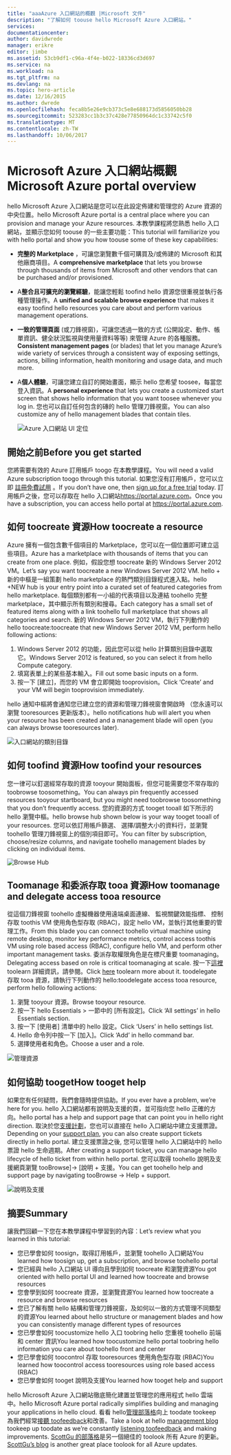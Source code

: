 ```yaml
---
title: "aaaAzure 入口網站的概觀 |Microsoft 文件"
description: "了解如何 toouse hello Microsoft Azure 入口網站。"
services: 
documentationcenter: 
author: davidwrede
manager: erikre
editor: jimbe
ms.assetid: 53cb9df1-c96a-4f4e-b022-18336cd3d697
ms.service: na
ms.workload: na
ms.tgt_pltfrm: na
ms.devlang: na
ms.topic: hero-article
ms.date: 12/16/2015
ms.author: dwrede
ms.openlocfilehash: feca8b5e26e9cb373c5e8e688173d5856050bb28
ms.sourcegitcommit: 523283cc1b3c37c428e77850964dc1c33742c5f0
ms.translationtype: MT
ms.contentlocale: zh-TW
ms.lasthandoff: 10/06/2017
---
```

# <a name="microsoft-azure-portal-overview"></a><span data-ttu-id="b2c5f-103">Microsoft Azure 入口網站概觀</span><span class="sxs-lookup"><span data-stu-id="b2c5f-103">Microsoft Azure portal overview</span></span>
<span data-ttu-id="b2c5f-104">hello Microsoft Azure 入口網站是您可以在此設定佈建和管理您的 Azure 資源的中央位置。</span><span class="sxs-lookup"><span data-stu-id="b2c5f-104">hello Microsoft Azure portal is a central place where you can provision and manage your Azure resources.</span></span>  <span data-ttu-id="b2c5f-105">本教學課程將您熟悉 hello 入口網站，並顯示您如何 toouse 的一些主要功能：</span><span class="sxs-lookup"><span data-stu-id="b2c5f-105">This tutorial will familiarize you with hello portal and show you how toouse some of these key capabilities:</span></span>

* <span data-ttu-id="b2c5f-106">**完整的 Marketplace** ，可讓您瀏覽數千個可購買及/或佈建的 Microsoft 和其他廠商項目。</span><span class="sxs-lookup"><span data-stu-id="b2c5f-106">A **comprehensive marketplace** that lets you browse through thousands of items from Microsoft and other vendors that can be purchased and/or provisioned.</span></span>
* <span data-ttu-id="b2c5f-107">A**整合且可擴充的瀏覽經驗**，能讓您輕鬆 toofind hello 資源您很重視並執行各種管理操作。</span><span class="sxs-lookup"><span data-stu-id="b2c5f-107">A **unified and scalable browse experience** that makes it easy toofind hello resources you care about and perform various management operations.</span></span>
* <span data-ttu-id="b2c5f-108">**一致的管理頁面** (或刀鋒視窗)，可讓您透過一致的方式 (公開設定、動作、帳單資訊、健全狀況監視與使用量資料等等) 來管理 Azure 的各種服務。</span><span class="sxs-lookup"><span data-stu-id="b2c5f-108">**Consistent management pages** (or blades) that let you manage Azure’s wide variety of services through a consistent way of exposing settings, actions, billing information, health monitoring and usage data, and much more.</span></span>
* <span data-ttu-id="b2c5f-109">A**個人體驗**，可讓您建立自訂的開始畫面，顯示 hello 您希望 toosee，每當您登入資訊。</span><span class="sxs-lookup"><span data-stu-id="b2c5f-109">A **personal experience** that lets you create a customized start screen that shows hello information that you want toosee whenever you log in.</span></span>  <span data-ttu-id="b2c5f-110">您也可以自訂任何包含的磚的 hello 管理刀鋒視窗。</span><span class="sxs-lookup"><span data-stu-id="b2c5f-110">You can also customize any of hello management blades that contain tiles.</span></span>
  
  ![Azure 入口網站 UI 定位][UIOrientation]

## <a name="before-you-get-started"></a><span data-ttu-id="b2c5f-112">開始之前</span><span class="sxs-lookup"><span data-stu-id="b2c5f-112">Before you get started</span></span>
<span data-ttu-id="b2c5f-113">您將需要有效的 Azure 訂用帳戶 toogo 在本教學課程。</span><span class="sxs-lookup"><span data-stu-id="b2c5f-113">You will need a valid Azure subscription toogo through this tutorial.</span></span>  <span data-ttu-id="b2c5f-114">如果您沒有訂用帳戶，您可以立即 [註冊免費試用](https://azure.microsoft.com/pricing/free-trial/) 。</span><span class="sxs-lookup"><span data-stu-id="b2c5f-114">If you don’t have one, then [sign up for a free trial](https://azure.microsoft.com/pricing/free-trial/) today.</span></span>  <span data-ttu-id="b2c5f-115">訂用帳戶之後，您可以存取在 hello 入口網站<https://portal.azure.com>。</span><span class="sxs-lookup"><span data-stu-id="b2c5f-115">Once you have a subscription, you can access hello portal at <https://portal.azure.com>.</span></span>

## <a name="how-toocreate-a-resource"></a><span data-ttu-id="b2c5f-116">如何 toocreate 資源</span><span class="sxs-lookup"><span data-stu-id="b2c5f-116">How toocreate a resource</span></span>
<span data-ttu-id="b2c5f-117">Azure 擁有一個包含數千個項目的 Marketplace，您可以在一個位置即可建立這些項目。</span><span class="sxs-lookup"><span data-stu-id="b2c5f-117">Azure has a marketplace with thousands of items that you can create from one place.</span></span>  <span data-ttu-id="b2c5f-118">例如，假設您想 toocreate 新的 Windows Server 2012 VM。</span><span class="sxs-lookup"><span data-stu-id="b2c5f-118">Let’s say you want toocreate a new Windows Server 2012 VM.</span></span>  <span data-ttu-id="b2c5f-119">hello + 新的中樞是一組策劃 hello marketplace 的熱門類別目錄程式進入點。</span><span class="sxs-lookup"><span data-stu-id="b2c5f-119">hello +NEW hub is your entry point into a curated set of featured categories from hello marketplace.</span></span>  <span data-ttu-id="b2c5f-120">每個類別都有一小組的代表項目以及連結 toohello 完整 marketplace，其中顯示所有類別和搜尋。</span><span class="sxs-lookup"><span data-stu-id="b2c5f-120">Each category has a small set of featured items along with a link toohello full marketplace that shows all categories and search.</span></span> <span data-ttu-id="b2c5f-121">新的 Windows Server 2012 VM，執行下列動作的 hello toocreate:</span><span class="sxs-lookup"><span data-stu-id="b2c5f-121">toocreate that new Windows Server 2012 VM, perform hello following actions:</span></span>  

1. <span data-ttu-id="b2c5f-122">Windows Server 2012 的功能，因此您可以從 hello 計算類別目錄中選取它。</span><span class="sxs-lookup"><span data-stu-id="b2c5f-122">Windows Server 2012 is featured, so you can select it from hello Compute category.</span></span>  
2. <span data-ttu-id="b2c5f-123">填寫表單上的某些基本輸入。</span><span class="sxs-lookup"><span data-stu-id="b2c5f-123">Fill out some basic inputs on a form.</span></span>
3. <span data-ttu-id="b2c5f-124">按一下 [建立]，而您的 VM 會立即開始 tooprovision。</span><span class="sxs-lookup"><span data-stu-id="b2c5f-124">Click ‘Create’ and your VM will begin tooprovision immediately.</span></span>

<span data-ttu-id="b2c5f-125">hello 通知中樞將會通知您已建立您的資源和管理刀鋒視窗會開啟時 （您永遠可以瀏覽 tooresources 更新版本）。</span><span class="sxs-lookup"><span data-stu-id="b2c5f-125">hello notifications hub will alert you when your resource has been created and a management blade will open (you can always browse tooresources later).</span></span>

![入口網站的類別目錄][PortalCategories]

## <a name="how-toofind-your-resources"></a><span data-ttu-id="b2c5f-127">如何 toofind 資源</span><span class="sxs-lookup"><span data-stu-id="b2c5f-127">How toofind your resources</span></span>
<span data-ttu-id="b2c5f-128">您一律可以釘選經常存取的資源 tooyour 開始面板，但您可能需要您不常存取的 toobrowse toosomething。</span><span class="sxs-lookup"><span data-stu-id="b2c5f-128">You can always pin frequently accessed resources tooyour startboard, but you might need toobrowse toosomething that you don’t frequently access.</span></span>  <span data-ttu-id="b2c5f-129">您的資源的方式 tooget tooall 如下所示的 hello 瀏覽中樞。</span><span class="sxs-lookup"><span data-stu-id="b2c5f-129">hello browse hub shown below is your way tooget tooall of your resources.</span></span>  <span data-ttu-id="b2c5f-130">您可以依訂用帳戶篩選、 選擇/調整大小的資料行，並瀏覽 toohello 管理刀鋒視窗上的個別項目即可。</span><span class="sxs-lookup"><span data-stu-id="b2c5f-130">You can filter by subscription, choose/resize columns, and navigate toohello management blades by clicking on individual items.</span></span>

![Browse Hub][BrowseHub]

## <a name="how-toomanage-and-delegate-access-tooa-resource"></a><span data-ttu-id="b2c5f-132">Toomanage 和委派存取 tooa 資源</span><span class="sxs-lookup"><span data-stu-id="b2c5f-132">How toomanage and delegate access tooa resource</span></span>
<span data-ttu-id="b2c5f-133">從這個刀鋒視窗 toohello 虛擬機器使用遠端桌面連線、 監視關鍵效能指標、 控制存取 toothis VM 使用角色型存取 (RBAC)，設定 hello VM，並執行其他重要的管理工作。</span><span class="sxs-lookup"><span data-stu-id="b2c5f-133">From this blade you can connect toohello virtual machine using remote desktop, monitor key performance metrics, control access toothis VM using role based access (RBAC), configure hello VM, and perform other important management tasks.</span></span>  <span data-ttu-id="b2c5f-134">委派存取權限角色是在標尺重要 toomanaging。</span><span class="sxs-lookup"><span data-stu-id="b2c5f-134">Delegating access based on role is critical toomanaging at scale.</span></span>  <span data-ttu-id="b2c5f-135">按一下[這裡](active-directory/role-based-access-control-configure.md)toolearn 詳細資訊，請參閱。</span><span class="sxs-lookup"><span data-stu-id="b2c5f-135">Click [here](active-directory/role-based-access-control-configure.md) toolearn more about it.</span></span> <span data-ttu-id="b2c5f-136">toodelegate 存取 tooa 資源，請執行下列動作的 hello:</span><span class="sxs-lookup"><span data-stu-id="b2c5f-136">toodelegate access tooa resource, perform hello following actions:</span></span>

1. <span data-ttu-id="b2c5f-137">瀏覽 tooyour 資源。</span><span class="sxs-lookup"><span data-stu-id="b2c5f-137">Browse tooyour resource.</span></span>
2. <span data-ttu-id="b2c5f-138">按一下 hello Essentials > 一節中的 [所有設定]。</span><span class="sxs-lookup"><span data-stu-id="b2c5f-138">Click ‘All settings’ in hello Essentials section.</span></span>
3. <span data-ttu-id="b2c5f-139">按一下 [使用者] 清單中的 hello 設定。</span><span class="sxs-lookup"><span data-stu-id="b2c5f-139">Click ‘Users’ in hello settings list.</span></span>
4. <span data-ttu-id="b2c5f-140">Hello 命令列中按一下 [加入]。</span><span class="sxs-lookup"><span data-stu-id="b2c5f-140">Click ‘Add’ in hello command bar.</span></span>
5. <span data-ttu-id="b2c5f-141">選擇使用者和角色。</span><span class="sxs-lookup"><span data-stu-id="b2c5f-141">Choose a user and a role.</span></span>

![管理資源][ManageResource]

## <a name="how-tooget-help"></a><span data-ttu-id="b2c5f-143">如何協助 tooget</span><span class="sxs-lookup"><span data-stu-id="b2c5f-143">How tooget help</span></span>
<span data-ttu-id="b2c5f-144">如果您有任何疑問，我們會隨時提供協助。</span><span class="sxs-lookup"><span data-stu-id="b2c5f-144">If you ever have a problem, we’re here for you.</span></span>  <span data-ttu-id="b2c5f-145">hello 入口網站都有說明及支援的頁，並可指向您 hello 正確的方向。</span><span class="sxs-lookup"><span data-stu-id="b2c5f-145">hello portal has a help and support page that can point you in hello right direction.</span></span>  <span data-ttu-id="b2c5f-146">取決於您[支援計劃](https://azure.microsoft.com/support/plans/)，您也可以直接在 hello 入口網站中建立支援票證。</span><span class="sxs-lookup"><span data-stu-id="b2c5f-146">Depending on your [support plan](https://azure.microsoft.com/support/plans/), you can also create support tickets directly in hello portal.</span></span>  <span data-ttu-id="b2c5f-147">建立支援票證之後, 您可以管理 hello 入口網站中的 hello 票證 hello 生命週期。</span><span class="sxs-lookup"><span data-stu-id="b2c5f-147">After creating a support ticket, you can manage hello lifecycle of hello ticket from within hello portal.</span></span> <span data-ttu-id="b2c5f-148">您可以取得 toohello 說明及支援網頁瀏覽 tooBrowse]-> [說明 + 支援。</span><span class="sxs-lookup"><span data-stu-id="b2c5f-148">You can get toohello help and support page by navigating tooBrowse -> Help + support.</span></span>  

![說明及支援][HelpSupport]

## <a name="summary"></a><span data-ttu-id="b2c5f-150">摘要</span><span class="sxs-lookup"><span data-stu-id="b2c5f-150">Summary</span></span>
<span data-ttu-id="b2c5f-151">讓我們回顧一下您在本教學課程中學習到的內容︰</span><span class="sxs-lookup"><span data-stu-id="b2c5f-151">Let’s review what you learned in this tutorial:</span></span>

* <span data-ttu-id="b2c5f-152">您已學會如何 toosign，取得訂用帳戶，並瀏覽 toohello 入口網站</span><span class="sxs-lookup"><span data-stu-id="b2c5f-152">You learned how toosign up, get a subscription, and browse toohello portal</span></span>
* <span data-ttu-id="b2c5f-153">您已經與 hello 入口網站 UI 導向且學到如何 toocreate 和瀏覽資源</span><span class="sxs-lookup"><span data-stu-id="b2c5f-153">You got oriented with hello portal UI and learned how toocreate and browse resources</span></span>
* <span data-ttu-id="b2c5f-154">您會學到如何 toocreate 資源，並瀏覽資源</span><span class="sxs-lookup"><span data-stu-id="b2c5f-154">You learned how toocreate a resource and browse resources</span></span>
* <span data-ttu-id="b2c5f-155">您已了解有關 hello 結構和管理刀鋒視窗，及如何以一致的方式管理不同類型的資源</span><span class="sxs-lookup"><span data-stu-id="b2c5f-155">You learned about hello structure or management blades and how you can consistently manage different types of resources</span></span>
* <span data-ttu-id="b2c5f-156">您已學會如何 toocustomize hello 入口 toobring hello 您重視 toohello 前端和 center 資訊</span><span class="sxs-lookup"><span data-stu-id="b2c5f-156">You learned how toocustomize hello portal toobring hello information you care about toohello front and center</span></span>
* <span data-ttu-id="b2c5f-157">您已學會如何 toocontrol 存取 tooresources 使用角色型存取 (RBAC)</span><span class="sxs-lookup"><span data-stu-id="b2c5f-157">You learned how toocontrol access tooresources using role based access (RBAC)</span></span>
* <span data-ttu-id="b2c5f-158">您已學會如何 tooget 說明及支援</span><span class="sxs-lookup"><span data-stu-id="b2c5f-158">You learned how tooget help and support</span></span>

<span data-ttu-id="b2c5f-159">hello Microsoft Azure 入口網站徹底簡化建置並管理您的應用程式 hello 雲端中。</span><span class="sxs-lookup"><span data-stu-id="b2c5f-159">hello Microsoft Azure portal radically simplifies building and managing your applications in hello cloud.</span></span>  <span data-ttu-id="b2c5f-160">看看 hello[管理部落格](https://azure.microsoft.com/blog/topics/management/)向上 toodate tookeep 為我們經常[接聽 toofeedback](https://feedback.azure.com/forums/223579-azure-preview-portal/)和改善。</span><span class="sxs-lookup"><span data-stu-id="b2c5f-160">Take a look at hello [management blog](https://azure.microsoft.com/blog/topics/management/) tookeep up toodate as we’re constantly [listening toofeedback](https://feedback.azure.com/forums/223579-azure-preview-portal/) and making improvements.</span></span>  <span data-ttu-id="b2c5f-161">[ScottGu 的部落格](http://weblogs.asp.net/scottgu)是另一個絕佳的 toolook 所有 Azure 的更新。</span><span class="sxs-lookup"><span data-stu-id="b2c5f-161">[ScottGu’s blog](http://weblogs.asp.net/scottgu) is another great place toolook for all Azure updates.</span></span>

[UIOrientation]: ./media/azure-portal-how-to-use/azure_portal_1.png
[PortalCategories]: ./media/azure-portal-how-to-use/azure_portal_2.png
[BrowseHub]: ./media/azure-portal-how-to-use/azure_portal_3.png
[ManageResource]: ./media/azure-portal-how-to-use/azure_portal_4.png
[CustomizeBlades]: ./media/azure-portal-how-to-use/azure_portal_5.png
[HelpSupport]: ./media/azure-portal-how-to-use/azure_portal_6.png
